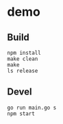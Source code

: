 # demo

## Build

```
npm install
make clean
make
ls release
```

## Devel

```
go run main.go s
npm start
```
